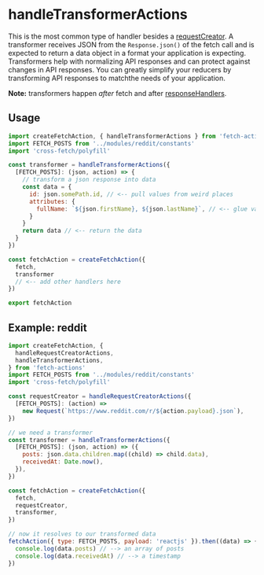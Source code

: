 # handleTransformerActions

This is the most common type of handler besides a [requestCreator](./handleRequestCreatorActions.md). A transformer receives JSON from the `Response.json()` of the fetch call and is expected to return a data object in a format your application is expecting. Transformers help with normalizing API responses and can protect against changes in API responses. You can greatly simplify your reducers by transforming API responses to matchthe needs of your application.

**Note:** transformers happen _after_ fetch and after [responseHandlers](./handleResponseActions.md).

## Usage

```js
import createFetchAction, { handleTransformerActions } from 'fetch-actions'
import FETCH_POSTS from '../modules/reddit/constants'
import 'cross-fetch/polyfill'

const transformer = handleTransformerActions({
  [FETCH_POSTS]: (json, action) => {
    // transform a json response into data
    const data = {
      id: json.somePath.id, // <-- pull values from weird places
      attributes: {
        fullName: `${json.firstName}, ${json.lastName}`, // <-- glue values together
      }
    }
    return data // <-- return the data
  }
})

const fetchAction = createFetchAction({
  fetch,
  transformer
  // <-- add other handlers here
})

export fetchAction
```

## Example: reddit

```js
import createFetchAction, {
  handleRequestCreatorActions,
  handleTransformerActions,
} from 'fetch-actions'
import FETCH_POSTS from '../modules/reddit/constants'
import 'cross-fetch/polyfill'

const requestCreator = handleRequestCreatorActions({
  [FETCH_POSTS]: (action) =>
    new Request(`https://www.reddit.com/r/${action.payload}.json`),
})

// we need a transformer
const transformer = handleTransformerActions({
  [FETCH_POSTS]: (json, action) => ({
    posts: json.data.children.map((child) => child.data),
    receivedAt: Date.now(),
  }),
})

const fetchAction = createFetchAction({
  fetch,
  requestCreator,
  transformer,
})

// now it resolves to our transformed data
fetchAction({ type: FETCH_POSTS, payload: 'reactjs' }).then((data) => {
  console.log(data.posts) // --> an array of posts
  console.log(data.receivedAt) // --> a timestamp
})
```
